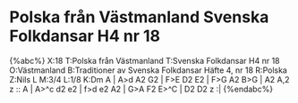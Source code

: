 # Polska från Västmanland Svenska Folkdansar H4 nr 18

{%abc%}
X:18
T:Polska från Västmanland
T:Svenska Folkdansar H4 nr 18
O:Västmanland
B:Traditioner av Svenska Folkdansar Häfte 4, nr 18
R:Polska
Z:Nils L
M:3/4
L:1/8
K:Dm
A | A>d A2 G2 | F>E D2 E2 | F>G A2 B>G | A2 A,2 z ::
A | A>^c d2 e2 | f>d e2 A2 | G>A F2 E>^C | D2 D2 z :|
{%endabc%}
